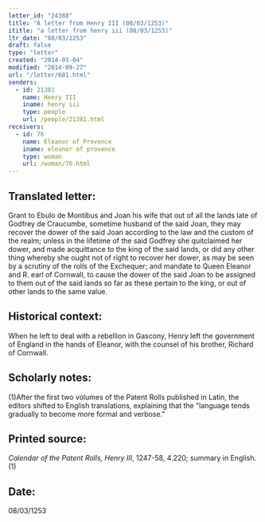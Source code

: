 ```yaml
---
letter_id: "24388"
title: "A letter from Henry III (08/03/1253)"
ititle: "a letter from henry iii (08/03/1253)"
ltr_date: "08/03/1253"
draft: false
type: "letter"
created: "2014-03-04"
modified: "2014-09-27"
url: "/letter/681.html"
senders:
  - id: 21381
    name: Henry III
    iname: henry iii
    type: people
    url: /people/21381.html
receivers:
  - id: 76
    name: Eleanor of Provence
    iname: eleanor of provence
    type: woman
    url: /woman/76.html
---
```

<h2> Translated letter:</h2>Grant to Ebulo de Montibus and Joan his wife that out of all the lands late of Godfrey de Craucumbe, sometime husband of the said Joan, they may recover the dower of the said Joan according to the law and the custom of the realm; unless in the lifetime of the said Godfrey she quitclaimed her dower, and made acquittance to the king of the said lands, or did any other thing whereby she ought not of right to recover her dower, as may be seen by a scrutiny of the rolls of the Exchequer; and mandate to Queen Eleanor and R. earl of Cornwall, to cause the dower of the said Joan to be assigned to them out of the said lands so far as these pertain to the king, or out of other lands to the same value.
<h2 class="mt-4"> Historical context:</h2>When he left to deal with a rebellion in Gascony, Henry left the government of England in the hands of Eleanor, with the counsel of his brother, Richard of Cornwall.
<h2 class="mt-4"> Scholarly notes:</h2>(1)After the first two volumes of the Patent Rolls published in Latin, the editors shifted to English translations, explaining that the "language tends gradually to become more formal and verbose."
<h2 class="mt-4"> Printed source:</h2><p><em>Calendar of the Patent Rolls, Henry III</em>, 1247-58, 4.220; summary in English.(1)</p><h2 class="mt-4"> Date:</h2>08/03/1253